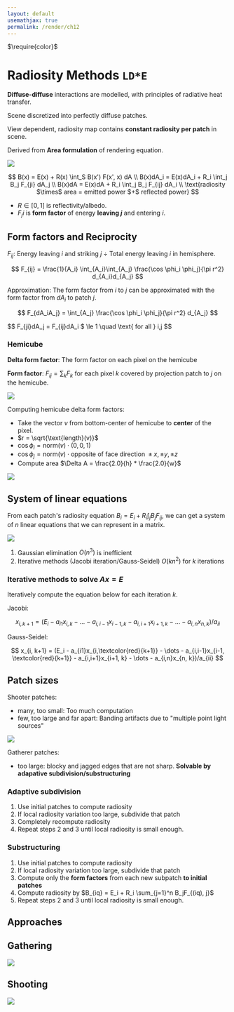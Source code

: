 ```yaml
---
layout: default
usemathjax: true
permalink: /render/ch12
---
```


$\require{color}$

# Radiosity Methods `LD*E`

**Diffuse-diffuse** interactions are modelled, with principles of radiative heat transfer.

Scene discretized into perfectly diffuse patches.

View dependent, radiosity map contains **constant radiosity per patch** in scene.

Derived from **Area formulation** of rendering equation.

![](/notes-blog/assets/img/render/radiosity_procedure.png)

$$
B(x) = E(x) + R(x) \int_S B(x') F(x', x) dA \\
B(x)dA_i = E(x)dA_i + R_i \int_j B_j F_{ji} dA_j \\
B(x)dA = E(x)dA + R_i \int_j B_j F_{ij} dA_i \\
\text{radiosity $\times$ area = emitted power $+$ reflected power}
$$

- $R \in [0, 1]$ is reflectivity/albedo.
- $F_ji$ is **form factor** of energy **leaving $j$** and entering $i$.

## Form factors and Reciprocity

$F_{ij}$: Energy leaving $i$ and striking $j$ $\div$ Total energy leaving $i$ in hemisphere.

$$
F_{ij} = \frac{1}{A_i} \int_{A_i}\int_{A_j} \frac{\cos \phi_i \phi_j}{\pi r^2} d_{A_i}d_{A_j}
$$

Approximation: The form factor from $i$ to $j$ can be approximated with the form factor from
$dA_i$ to patch $j$.

$$
F_{dA_iA_j} = \int_{A_j} \frac{\cos \phi_i \phi_j}{\pi r^2} d_{A_j}
$$

$$
F_{ji}dA_j = F_{ij}dA_i $ \le 1 \quad \text{ for all } i,j
$$

### Hemicube

**Delta form factor**: The form factor on each pixel on the hemicube

**Form factor**: $F_{ij} = \sum_k F_k$ for each pixel $k$ covered by projection patch to $j$ on the hemicube.

![](/notes-blog/assets/img/render/hemicube_ff.png)

Computing hemicube delta form factors:
- Take the vector $v$ from bottom-center of hemicube to **center** of the pixel.
- $r = \sqrt{\text{length}(v)}$
- $\cos \phi_i = \text{norm}(v) \cdot (0, 0, 1)$
- $\cos \phi_j = \text{norm}(v) \cdot \text{opposite of face direction }\pm x, \pm y, \pm z$
- Compute area $\Delta A = \frac{2.0}{h} * \frac{2.0}{w}$

![](/notes-blog/assets/img/render/computing_dff.png)

## System of linear equations

From each patch's radiosity equation $B_i = E_i + R_i \int_j B_j F_{ij}$, we can get a system of 
$n$ linear equations that we can represent in a matrix.

![](/notes-blog/assets/img/render/radiosity_matrix.png)

1. Gaussian elimination $O(n^3)$ is inefficient
2. Iterative methods (Jacobi iteration/Gauss-Seidel) $O(kn^2)$ for $k$ iterations

### Iterative methods to solve $Ax = E$

Iteratively compute the equation below for each iteration $k$.

Jacobi:

$$
x_{i, k+1} = (E_i - a_{i1}x_{i,k} - \dots - a_{i,i-1}x_{i-1, k} - a_{i,i+1}x_{i+1, k} - \dots - a_{i,n}x_{n, k})/a_{ii}
$$

Gauss-Seidel:

$$
x_{i, k+1} = (E_i - a_{i1}x_{i,\textcolor{red}{k+1}} - \dots - a_{i,i-1}x_{i-1, \textcolor{red}{k+1}} - a_{i,i+1}x_{i+1, k} - \dots - a_{i,n}x_{n, k})/a_{ii}
$$

## Patch sizes

Shooter patches:
- many, too small: Too much computation
- few, too large and far apart: Banding artifacts due to "multiple point light sources"

![](/notes-blog/assets/img/render/banding_artifacts.png)

Gatherer patches:
- too large: blocky and jagged edges that are not sharp. **Solvable by adapative subdivision/substructuring**

### Adaptive subdivision

1. Use initial patches to compute radiosity
2. If local radiosity variation too large, subdivide that patch
3. Completely recompute radiosity
4. Repeat steps 2 and 3 until local radiosity is small enough.

### Substructuring

1. Use initial patches to compute radiosity
2. If local radiosity variation too large, subdivide that patch
3. Compute only the **form factors** from each new subpatch **to initial patches**
4. Compute radiosity by $B_{iq} = E_i + R_i \sum_{j=1}^n B_jF_{(iq), j}$
5. Repeat steps 2 and 3 until local radiosity is small enough.

## Approaches

## Gathering

![](/notes-blog/assets/img/render/gathering.png)

## Shooting

![](/notes-blog/assets/img/render/shooting.png)